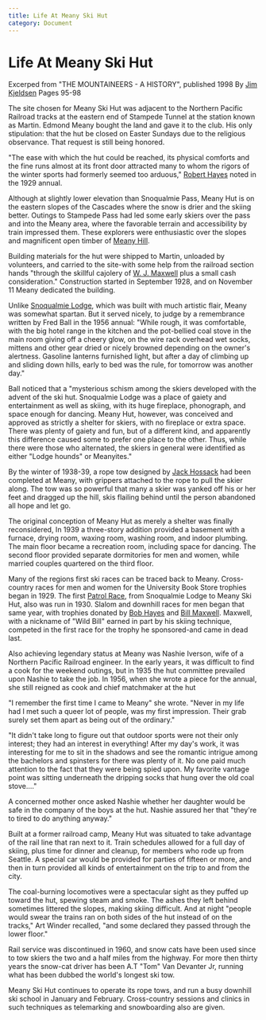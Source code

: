 ```yaml
---
title: Life At Meany Ski Hut
category: Document
---
```

# Life At Meany Ski Hut

Excerped from "THE MOUNTAINEERS - A HISTORY", published 1998
By [Jim Kjeldsen](/Person/Jim-Kjeldsen)
Pages 95-98

The site chosen for Meany Ski Hut was adjacent to the Northern Pacific Railroad tracks at the eastern end of Stampede Tunnel at the station known as Martin. Edmond Meany bought the land and gave it to the club. His only stipulation: that the hut be closed on Easter Sundays due to the religious observance. That request is still being honored.

"The ease with which the hut could be reached, its physical comforts and the fine runs almost at its front door attracted many to whom the rigors of the winter sports had formerly seemed too arduous," [Robert Hayes](/Person/Robert-Hayes) noted in the 1929 annual.

Although at slightly lower elevation than Snoqualmie Pass, Meany Hut is on the eastern slopes of the Cascades where the snow is drier and the skiing better. Outings to Stampede Pass had led some early skiers over the pass and into the Meany area, where the favorable terrain and accessibility by train impressed them. These explorers were enthusiastic over the slopes and magnificent open timber of [Meany Hill](Meany-Hill).

Building materials for the hut were shipped to Martin, unloaded by volunteers, and carried to the site-with some help from the railroad section hands "through the skillful cajolery of [W. J. Maxwell](/Person/Bill-Maxwell) plus a small cash consideration." Construction started in September 1928, and on November 11 Meany dedicated the building.

Unlike [Snoqualmie Lodge](Snoqualmie-Lodge), which was built with much artistic flair, Meany was somewhat spartan. But it served nicely, to judge by a remembrance written by Fred Ball in the 1956 annual: "While rough, it was comfortable, with the big hotel range in the kitchen and the pot-bellied coal stove in the main room giving off a cheery glow, on the wire rack overhead wet socks, mittens and other gear dried or nicely browned depending on the owner's alertness. Gasoline lanterns furnished light, but after a day of climbing up and sliding down hills, early to bed was the rule, for tomorrow was another day."

Ball noticed that a "mysterious schism among the skiers developed with the advent of the ski hut. Snoqualmie Lodge was a place of gaiety and entertainment as well as skiing, with its huge fireplace, phonograph, and space enough for dancing. Meany Hut, however, was conceived and approved as strictly a shelter for skiers, with no fireplace or extra space. There was plenty of gaiety and fun, but of a different kind, and apparently this difference caused some to prefer one place to the other. Thus, while there were those who alternated, the skiers in general were identified as either "Lodge hounds" or Meanyites."

By the winter of 1938-39, a rope tow designed by [Jack Hossack](/Person/Jack-Hossack) had been completed at Meany, with grippers attached to the rope to pull the skier along. The tow was so powerful that many a skier was yanked off his or her feet and dragged up the hill, skis flailing behind until the person abandoned all hope and let go.

The original conception of Meany Hut as merely a shelter was finally reconsidered, In 1939 a three-story addition provided a basement with a furnace, drying room, waxing room, washing room, and indoor plumbing. The main floor became a recreation room, including space for dancing. The second floor provided separate dormitories for men and women, while married couples quartered on the third floor.

Many of the regions first ski races can be traced back to Meany. Cross-country races for men and women for the University Book Store trophies began in 1929. The first [Patrol Race](/Event/Patrol-Race), from Snoqualmie Lodge to Meany Ski Hut, also was run in 1930. Slalom and downhill races for men began that same year, with trophies donated by [Bob Hayes](/Person/Robert-Hayes) and [Bill Maxwell](/Person/Bill-Maxwell). Maxwell, with a nickname of "Wild Bill" earned in part by his skiing technique, competed in the first race for the trophy he sponsored-and came in dead last.

Also achieving legendary status at Meany was Nashie Iverson, wife of a Northern Pacific Railroad engineer. In the early years, it was difficult to find a cook for the weekend outings, but in 1935 the hut committee prevailed upon Nashie to take the job. In 1956, when she wrote a piece for the annual, she still reigned as cook and chief matchmaker at the hut

"I remember the first time I came to Meany" she wrote. "Never in my life had I met such a queer lot of people, was my first impression. Their grab surely set them apart as being out of the ordinary."

"It didn't take long to figure out that outdoor sports were not their only interest; they had an interest in everything! After my day's work, it was interesting for me to sit in the shadows and see the romantic intrigue among the bachelors and spinsters for there was plenty of it. No one paid much attention to the fact that they were being spied upon. My favorite vantage point was sitting underneath the dripping socks that hung over the old coal stove...."

A concerned mother once asked Nashie whether her daughter would be safe in the company of the boys at the hut. Nashie assured her that "they're to tired to do anything anyway."

Built at a former railroad camp, Meany Hut was situated to take advantage of the rail line that ran next to it. Train schedules allowed for a full day of skiing, plus time for dinner and cleanup, for members who rode up from Seattle. A special car would be provided for parties of fifteen or more, and then in turn provided all kinds of entertainment on the trip to and from the city.

The coal-burning locomotives were a spectacular sight as they puffed up toward the hut, spewing steam and smoke. The ashes they left behind sometimes littered the slopes, making skiing difficult. And at night "people would swear the trains ran on both sides of the hut instead of on the tracks," Art Winder recalled, "and some declared they passed through the lower floor."

Rail service was discontinued in 1960, and snow cats have been used since to tow skiers the two and a half miles from the highway. For more then thirty years the snow-cat driver has been A.T "Tom" Van Devanter Jr, running what has been dubbed the world's longest ski tow.

Meany Ski Hut continues to operate its rope tows, and run a busy downhill ski school in January and February. Cross-country sessions and clinics in such techniques as telemarking and snowboarding also are given.
